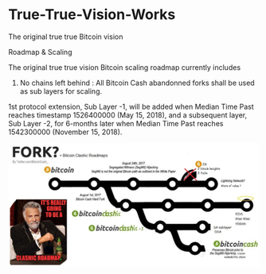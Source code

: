 # True-True-Vision-Works
The original true true Bitcoin vision


Roadmap & Scaling

The original true true vision Bitcoin scaling roadmap currently includes

1. No chains left behind : All Bitcoin Cash abandonned forks shall be used as sub layers for scaling.

1st protocol extension, Sub Layer -1, will be added when Median Time Past reaches timestamp 1526400000 (May 15, 2018), and a subsequent layer, Sub Layer -2, for 6-months later when Median Time Past reaches 1542300000 (November 15, 2018).








<img src="https://github.com/btcGIBUS/True-True-Vision-Scaling/blob/master/bitcoinclashic-1.jpg" alt="Scaling">

